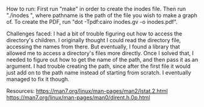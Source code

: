 How to run: First run "make" in order to create the inodes file. Then run "./inodes <pathname>", where pathname is the path of the file you wish to make a graph of. To create the PDF, run "dot -Tpdf:cairo inodes.gv -o inodes.pdf".

Challenges faced: I had a bit of trouble figuring out how to access the directory's children. I originally thought I could read the directory file, accessing the names from there. But eventually, I found a library that allowed me to access a directory's files more directly. Once I solved that, I needed to figure out how to get the name of the path, and then pass it as an argument. I had trouble creating the path, since after the first file it would just add on to the path name instead of starting from scratch. I eventually managed to fix it though.

Resources:
https://man7.org/linux/man-pages/man2/lstat.2.html
https://man7.org/linux/man-pages/man0/dirent.h.0p.html
